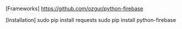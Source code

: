 [Frameworks]
https://github.com/ozgur/python-firebase

[Installation] 
sudo pip install requests
sudo pip install python-firebase
